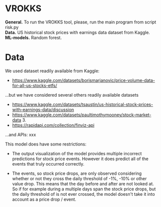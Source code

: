 # VROKKS
**General.** To run the VROKKS tool, please, run the main program from script risk.py   
**Data.** US historical stock prices with earnings data dataset from Kaggle.
**ML-models.** Random forest.

# Data
We used dataset readily available from Kaggle:
  - https://www.kaggle.com/datasets/borismarjanovic/price-volume-data-for-all-us-stocks-etfs/

...but we have considered several others readily available datasets
- https://www.kaggle.com/datasets/tsaustin/us-historical-stock-prices-with-earnings-data/discussion
- https://www.kaggle.com/datasets/paultimothymooney/stock-market-data 3.
- https://rapidapi.com/collection/finviz-api 

...and APIs:
xxx

This model does have some restrictions:
  - The output visualization of the model provides multiple incorrect predictions for stock price events.
    However it does predict all of the events that truly occurred correctly.
    
  - The events, so stock price drops, are only observed considering whether or not they cross the daily threshold of -1%, -10% or other value drop. 
    This means that the day before and after are not looked at. 
    So if for example during a multiple days span the stock price drops, but the daily threshold of is not ever crossed, the model doesn't take it into account as a price drop / event.       
